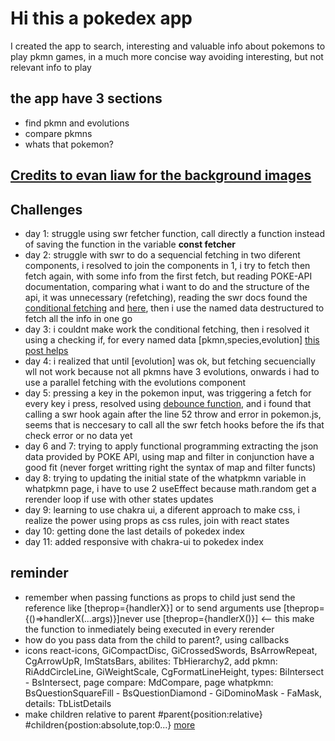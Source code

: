 # Hi this a pokedex app

I created the app to search, interesting and valuable info about pokemons to play pkmn games,
in a much more concise way avoiding interesting, but not relevant info to play

## the app have 3 sections

- find pkmn and evolutions
- compare pkmns
- whats that pokemon?

## [Credits to evan liaw for the background images](https://evanliaw.com/)

## Challenges

- day 1: struggle using swr fetcher function, call directly a function instead of saving the function in the variable __const fetcher__
- day 2: struggle with swr to do a sequencial fetching in two diferent components, i resolved to join the components in 1, i try to fetch then fetch again, with some info from the first fetch, but reading POKE-API documentation, comparing what i want to do and the structure of the api, it was unnecessary (refetching), reading the swr docs found the [conditional fetching](https://swr.vercel.app/docs/conditional-fetching) and [here](https://stackoverflow.com/questions/63487265/use-swr-with-depending-request-data), then i use the named data destructured to fetch all the info in one go
- day 3: i couldnt make work the conditional fetching, then i resolved it using a checking if, for every named data [pkmn,species,evolution] [this post helps](https://stackoverflow.com/questions/60375246/cant-access-to-my-data-from-a-swr-fetch-react)
- day 4: i realized that until [evolution] was ok, but fetching secuencially wll not work because not all pkmns have 3 evolutions, onwards i had to use a parallel fetching with the evolutions component
- day 5: pressing a key in the pokemon input, was triggering a fetch for every key i press, resolved using [debounce function](https://blog.logrocket.com/how-and-when-to-debounce-or-throttle-in-react/), and i found that calling a swr hook again after the line 52 throw and error in pokemon.js, seems that is neccesary to call all the swr fetch hooks before the ifs that check error or no data yet
- day 6 and 7: trying to apply functional programming extracting the json data provided by POKE API, using map and filter in conjunction have a good fit (never forget writting right the syntax of map and filter functs)
- day 8: trying to updating the initial state of the whatpkmn variable in whatpkmn page, i have to use 2 useEffect because math.random get a rerender loop if use with other states updates 
- day 9: learning to use chakra ui, a diferent approach to make css, i realize the power using props as css rules, join with react states
- day 10: getting done the last details of pokedex index
- day 11: added responsive with chakra-ui to pokedex index

## reminder

- remember when passing functions as props to child just send the reference like [theprop={handlerX}] or to send arguments use [theprop={()=>handlerX(...args)}]never use [theprop={handlerX()}] <-- this make the function to inmediately being executed in every rerender
- how do you pass data from the child to parent?, using callbacks
- icons react-icons, GiCompactDisc, GiCrossedSwords, BsArrowRepeat, CgArrowUpR, ImStatsBars, abilites: TbHierarchy2, add pkmn: RiAddCircleLine, GiWeightScale, CgFormatLineHeight, types: BiIntersect - BsIntersect, page compare: MdCompare, page whatpkmn: BsQuestionSquareFill - BsQuestionDiamond - GiDominoMask - FaMask, details: TbListDetails
- make children relative to parent #parent{position:relative} #children{postion:absolute,top:0...} [more](https://stackoverflow.com/questions/5209814/can-i-position-an-element-fixed-relative-to-parent)

